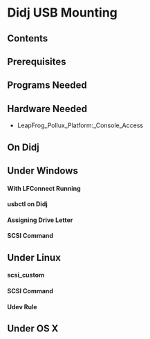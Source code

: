 # Didj USB Mounting
## Contents
## Prerequisites
## Programs Needed
## Hardware Needed
* LeapFrog_Pollux_Platform:_Console_Access
## On Didj
## Under Windows
#### With LFConnect Running
#### usbctl on Didj
#### Assigning Drive Letter
#### SCSI Command
## Under Linux
#### scsi\_custom
#### SCSI Command
#### Udev Rule
## Under OS X
